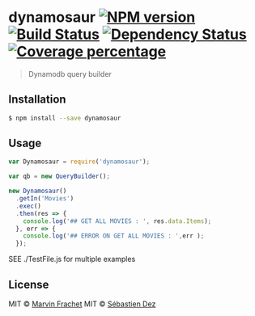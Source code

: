 # dynamosaur [![NPM version][npm-image]][npm-url] [![Build Status][travis-image]][travis-url] [![Dependency Status][daviddm-image]][daviddm-url] [![Coverage percentage][coveralls-image]][coveralls-url]
> Dynamodb query builder

## Installation

```sh
$ npm install --save dynamosaur
```

## Usage

```js
var Dynamosaur = require('dynamosaur');

var qb = new QueryBuilder();

new Dynamosaur()
  .getIn('Movies')
  .exec()
  .then(res => {
    console.log('## GET ALL MOVIES : ', res.data.Items);
  }, err => {
    console.log('## ERROR ON GET ALL MOVIES : ',err );
  });
```

SEE ./TestFile.js for multiple examples

## License

MIT © [Marvin Frachet](http://marvinfrachet.com)
MIT © [Sébastien Dez](http://sebdez.fr)

[npm-image]: https://badge.fury.io/js/dynamosaur.svg
[npm-url]: https://npmjs.org/package/dynamosaur
[travis-image]: https://travis-ci.org/Skahrz/dynamosaur.svg?branch=master
[travis-url]: https://travis-ci.org/Skahrz/dynamosaur
[daviddm-image]: https://david-dm.org/Skahrz/dynamosaur.svg?theme=shields.io
[daviddm-url]: https://david-dm.org/Skahrz/dynamosaur
[coveralls-image]: https://coveralls.io/repos/Skahrz/dynamosaur/badge.svg
[coveralls-url]: https://coveralls.io/r/Skahrz/dynamosaur

